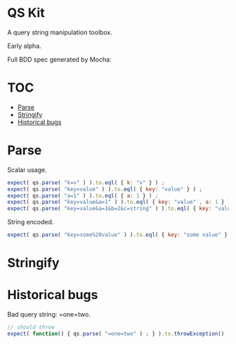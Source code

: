 

# QS Kit

A query string manipulation toolbox.

Early alpha.



Full BDD spec generated by Mocha:


# TOC
   - [Parse](#parse)
   - [Stringify](#stringify)
   - [Historical bugs](#historical-bugs)
<a name=""></a>
 
<a name="parse"></a>
# Parse
Scalar usage.

```js
expect( qs.parse( "k=v" ) ).to.eql( { k: "v" } ) ;
expect( qs.parse( "key=value" ) ).to.eql( { key: "value" } ) ;
expect( qs.parse( "a=1" ) ).to.eql( { a: 1 } ) ;
expect( qs.parse( "key=value&a=1" ) ).to.eql( { key: "value" , a: 1 } ) ;
expect( qs.parse( "key=value&a=1&b=2&c=string" ) ).to.eql( { key: "value" , a: 1 , b: 2 , c: "string" } ) ;
```

String encoded.

```js
expect( qs.parse( "key=some%20value" ) ).to.eql( { key: "some value" } ) ;
```

<a name="stringify"></a>
# Stringify
<a name="historical-bugs"></a>
# Historical bugs
Bad query string: =one=two.

```js
// should throw
expect( function() { qs.parse( "=one=two" ) ; } ).to.throwException() ;
```

